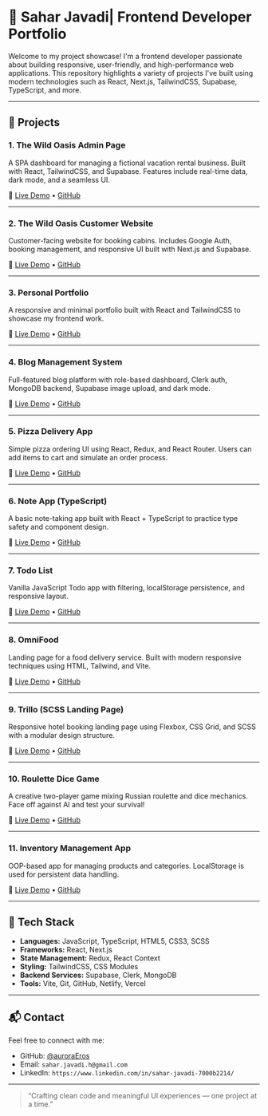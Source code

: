 # 🌟 Sahar Javadi| Frontend Developer Portfolio

Welcome to my project showcase! I'm a frontend developer passionate about building responsive, user-friendly, and high-performance web applications. This repository highlights a variety of projects I've built using modern technologies such as React, Next.js, TailwindCSS, Supabase, TypeScript, and more.

---

## 🚀 Projects

### 1. **The Wild Oasis Admin Page**
A SPA dashboard for managing a fictional vacation rental business. Built with React, TailwindCSS, and Supabase. Features include real-time data, dark mode, and a seamless UI.

🔗 [Live Demo](https://the-wild-oasis-admin-six.vercel.app/) • [GitHub](https://github.com/auroraEros/the_wild_oasis_admin)

---

### 2. **The Wild Oasis Customer Website**
Customer-facing website for booking cabins. Includes Google Auth, booking management, and responsive UI built with Next.js and Supabase.

🔗 [Live Demo](https://the-wild-oasis-customer-website-drab.vercel.app/) • [GitHub](https://github.com/auroraEros/the_wild_oasis_customer_website)

---

### 3. **Personal Portfolio**
A responsive and minimal portfolio built with React and TailwindCSS to showcase my frontend work.

🔗 [Live Demo](https://my-portfolio-nu-ten-56.vercel.app/) • [GitHub](https://github.com/auroraEros/my-portfolio)

---

### 4. **Blog Management System**
Full-featured blog platform with role-based dashboard, Clerk auth, MongoDB backend, Supabase image upload, and dark mode.

🔗 [Live Demo](https://sahar-blog.vercel.app/) • [GitHub](https://github.com/auroraEros/next-blog)

---

### 5. **Pizza Delivery App**
Simple pizza ordering UI using React, Redux, and React Router. Users can add items to cart and simulate an order process.

🔗 [Live Demo](https://react-pizza-xi-kohl.vercel.app/) • [GitHub](https://github.com/auroraEros/react-pizza)

---

### 6. **Note App (TypeScript)**
A basic note-taking app built with React + TypeScript to practice type safety and component design.

🔗 [Live Demo](https://aurora-note-app.netlify.app/) • [GitHub](https://github.com/auroraEros/note-app-typescript)

---

### 7. **Todo List**
Vanilla JavaScript Todo app with filtering, localStorage persistence, and responsive layout.

🔗 [Live Demo](https://auorora-todo-list.netlify.app/) • [GitHub](https://github.com/auroraEros/toDoList)

---

### 8. **OmniFood**
Landing page for a food delivery service. Built with modern responsive techniques using HTML, Tailwind, and Vite.

🔗 [Live Demo](https://aurora-omnifood.netlify.app/) • [GitHub](https://github.com/auroraEros/omniFood)

---

### 9. **Trillo (SCSS Landing Page)**
Responsive hotel booking landing page using Flexbox, CSS Grid, and SCSS with a modular design structure.

🔗 [Live Demo](https://aurora-trillo.netlify.app/) • [GitHub](https://github.com/auroraEros/trillo)

---

### 10. **Roulette Dice Game**
A creative two-player game mixing Russian roulette and dice mechanics. Face off against AI and test your survival!

🔗 [Live Demo](https://the-roulette-dice-game.netlify.app/) • [GitHub](https://github.com/auroraEros/the-roulette-dice-game)

---

### 11. **Inventory Management App**
OOP-based app for managing products and categories. LocalStorage is used for persistent data handling.

🔗 [Live Demo](https://aurora-inventory.netlify.app/) • [GitHub](https://github.com/auroraEros/Inventory-App-with-OOP)

---

## 🧰 Tech Stack

- **Languages:** JavaScript, TypeScript, HTML5, CSS3, SCSS
- **Frameworks:** React, Next.js
- **State Management:** Redux, React Context
- **Styling:** TailwindCSS, CSS Modules
- **Backend Services:** Supabase, Clerk, MongoDB
- **Tools:** Vite, Git, GitHub, Netlify, Vercel

---

## 📬 Contact

Feel free to connect with me:

- GitHub: [@auroraEros](https://github.com/auroraEros)
- Email: `sahar.javadi.h@gmail.com` 
- LinkedIn: `https://www.linkedin.com/in/sahar-javadi-7000b2214/`

---

> “Crafting clean code and meaningful UI experiences — one project at a time.”

